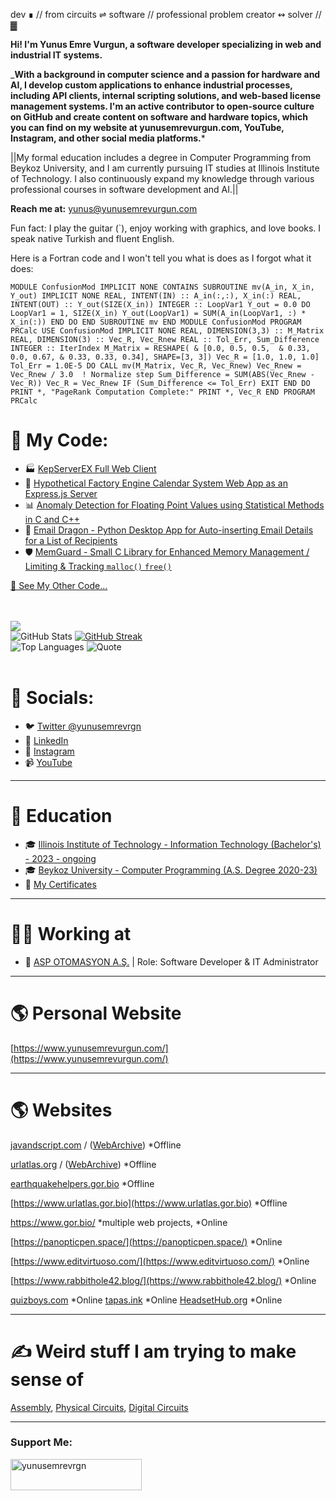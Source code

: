 dev ∎ // from circuits ⇌ software // professional problem creator ↭ solver // ▓

__Hi! I'm Yunus Emre Vurgun, a software developer specializing in web and industrial IT systems.__

___With a background in computer science and a passion for hardware and AI, I develop custom applications to enhance industrial processes, including API clients, internal scripting solutions, and web-based license management systems. I'm an active contributor to open-source culture on GitHub and create content on software and hardware topics, which you can find on my website at yunusemrevurgun.com, YouTube, Instagram, and other social media platforms.__*

||My formal education includes a degree in Computer Programming from Beykoz University, and I am currently pursuing IT studies at Illinois Institute of Technology. I also continuously expand my knowledge through various professional courses in software development and AI.||

**Reach me at:** yunus@yunusemrevurgun.com

Fun fact: I play the guitar (`), enjoy working with graphics, and love books. I speak native Turkish and fluent English.

Here is a Fortran code and I won't tell you what is does as I forgot what it does:

     
    MODULE ConfusionMod IMPLICIT NONE CONTAINS SUBROUTINE mv(A_in, X_in, Y_out) IMPLICIT NONE REAL, INTENT(IN) :: A_in(:,:), X_in(:) REAL, INTENT(OUT) :: Y_out(SIZE(X_in)) INTEGER :: LoopVar1 Y_out = 0.0 DO LoopVar1 = 1, SIZE(X_in) Y_out(LoopVar1) = SUM(A_in(LoopVar1, :) * X_in(:)) END DO END SUBROUTINE mv END MODULE ConfusionMod PROGRAM PRCalc USE ConfusionMod IMPLICIT NONE REAL, DIMENSION(3,3) :: M_Matrix REAL, DIMENSION(3) :: Vec_R, Vec_Rnew REAL :: Tol_Err, Sum_Difference INTEGER :: IterIndex M_Matrix = RESHAPE( & [0.0, 0.5, 0.5,  & 0.33, 0.0, 0.67, & 0.33, 0.33, 0.34], SHAPE=[3, 3]) Vec_R = [1.0, 1.0, 1.0] Tol_Err = 1.0E-5 DO CALL mv(M_Matrix, Vec_R, Vec_Rnew) Vec_Rnew = Vec_Rnew / 3.0  ! Normalize step Sum_Difference = SUM(ABS(Vec_Rnew - Vec_R)) Vec_R = Vec_Rnew IF (Sum_Difference <= Tol_Err) EXIT END DO PRINT *, "PageRank Computation Complete:" PRINT *, Vec_R END PROGRAM PRCalc


  
    
 

# 🐝 My Code:
- 🏭 [KepServerEX Full Web Client](https://github.com/yunusemrejr/KepServerEX-Full-Web-API-Client)
- 📆 [Hypothetical Factory Engine Calendar System Web App as an Express.js Server](https://github.com/yunusemrejr/pineapple_jet_engine_test_scheduler)
- 📊 [Anomaly Detection for Floating Point Values using Statistical Methods in C and C++](https://github.com/yunusemrejr/anomaly_detection_c_and_cpp)
- 🐉 [Email Dragon - Python Desktop App for Auto-inserting Email Details for a List of Recipients](https://github.com/yunusemrejr/emaildragon-py)
- 🛡️ [MemGuard - Small C Library for Enhanced Memory Management / Limiting & Tracking `malloc()` `free()`](https://github.com/yunusemrejr/memguard)



[🔗 See My Other Code...](https://github.com/yunusemrejr/yunusemrejr/blob/main/MORE.md)

<br> <br> 
![](https://komarev.com/ghpvc/?username=yunusemrejr)<br>
![GitHub Stats](https://github-readme-stats.vercel.app/api?username=yunusemrejr&show_icons=true&theme=default) [![GitHub Streak](https://github-readme-streak-stats.herokuapp.com/?user=yunusemrejr)](https://git.io/streak-stats) 
<br>
![Top Languages](https://github-readme-stats.vercel.app/api/top-langs/?username=yunusemrejr&layout=compact) 
 ![Quote](https://quotes-github-readme.vercel.app/api?type=horizontal&theme=default)
<br> <br> 
 
# 🐬 Socials:

- 🐦 [Twitter @yunusemrevrgn](https://twitter.com/yunusemrevrgn)
- 💼 [LinkedIn](https://www.linkedin.com/in/yunus-emre-vurgun-49ba9a177)
- 📸 [Instagram](https://www.instagram.com/yunus_emrevurgun/)
- 📹 [YouTube](https://www.youtube.com/channel/UC1lBm9ipV1au7VIcbALV2HA)

---------------------

# 🏫 Education

- 🎓 [Illinois Institute of Technology - Information Technology (Bachelor's) - 2023 - ongoing](#)
- 🎓 [Beykoz University - Computer Programming (A.S. Degree 2020-23)](https://beykoz.edu.tr/)
- 📜 [My Certificates](https://github.com/yunusemrejr/Certificates)

---------------------

# 🧑‍💼 Working at

- 🏢 [ASP OTOMASYON A.Ş.](https://opcturkey.com/) | Role: Software Developer & IT Administrator

---------------------


# 🌎 Personal Website

[https://www.yunusemrevurgun.com/](https://www.yunusemrevurgun.com/)

--------------------

# 🌎 Websites

[javandscript.com](#) / ([WebArchive](https://web.archive.org/web/*/https://www.javandscript.com/)) *Offline

[urlatlas.org](#) / ([WebArchive](https://web.archive.org/web/*/https://www.urlatlas.org/)) *Offline

[earthquakehelpers.gor.bio](https://earthquakehelpers.gor.bio/)  *Offline

[https://www.urlatlas.gor.bio](https://www.urlatlas.gor.bio)  *Offline

https://www.gor.bio/ *multiple web projects, *Online

[https://panopticpen.space/](https://panopticpen.space/)  *Online

[https://www.editvirtuoso.com/](https://www.editvirtuoso.com/)  *Online

[https://www.rabbithole42.blog/](https://www.rabbithole42.blog/)  *Online

[quizboys.com](https://www.quizboys.com)  *Online
[tapas.ink](https://tapas.ink)  *Online
[HeadsetHub.org](https://headsethub.org)  *Online


--------------------

# ✍️ Weird stuff I am trying to make sense of

[Assembly](https://github.com/yunusemrejr/Assembly),
[Physical Circuits](https://github.com/yunusemrejr/PhysicalCircuits),
[Digital Circuits](https://github.com/yunusemrejr/CircuitsWithDigitalWorks)

--------------------
<h3 align="left">Support Me:</h3>
<p><a href="https://www.buymeacoffee.com/yunusemrevrgn"> <img align="left" src="https://cdn.buymeacoffee.com/buttons/v2/default-yellow.png" height="50" width="210" alt="yunusemrevrgn" /></a></p>
 
